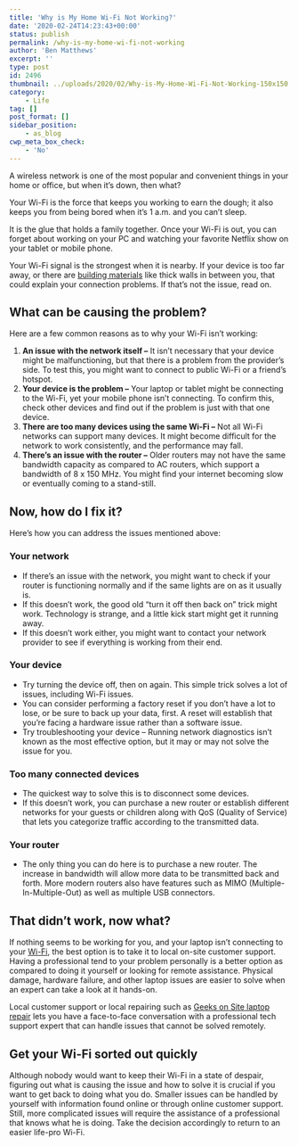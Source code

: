 ```yaml
---
title: 'Why is My Home Wi-Fi Not Working?'
date: '2020-02-24T14:23:43+00:00'
status: publish
permalink: /why-is-my-home-wi-fi-not-working
author: 'Ben Matthews'
excerpt: ''
type: post
id: 2496
thumbnail: ../uploads/2020/02/Why-is-My-Home-Wi-Fi-Not-Working-150x150.png
category:
    - Life
tag: []
post_format: []
sidebar_position:
    - as_blog
cwp_meta_box_check:
    - 'No'
---
```

<span style="font-weight: 400;">A wireless network is one of the most popular and convenient things in your home or office, but when it’s down, then what? </span>

<span style="font-weight: 400;">Your Wi-Fi is the force that keeps you working to earn the dough; it also keeps you from being bored when it’s 1 a.m. and you can’t sleep. </span>

<span style="font-weight: 400;">It is the glue that holds a family together. Once your Wi-Fi is out, you can forget about working on your PC and watching your favorite Netflix show on your tablet or mobile phone. </span>

<span style="font-weight: 400;">Your Wi-Fi signal is the strongest when it is nearby. If your device is too far away, or there are </span>[<span style="font-weight: 400;">building materials</span>](https://eyesaas.com/wifi-signal-loss/)<span style="font-weight: 400;"> like thick walls in between you, that could explain your connection problems. If that’s not the issue, read on.</span>

**What can be causing the problem?**
------------------------------------

<span style="font-weight: 400;">Here are a few common reasons as to why your Wi-Fi isn’t working:</span>

1. **An issue with the network itself –** <span style="font-weight: 400;">It isn’t necessary that your device might be malfunctioning, but that there is a problem from the provider’s side. To test this, you might want to connect to public Wi-Fi or a friend’s hotspot.</span>
2. **Your device is the problem –** <span style="font-weight: 400;">Your laptop or tablet might be connecting to the Wi-Fi, yet your mobile phone isn’t connecting. To confirm this, check other devices and find out if the problem is just with that one device.</span>
3. **There are too many devices using the same Wi-Fi –** <span style="font-weight: 400;">Not all Wi-Fi networks can support many devices. It might become difficult for the network to work consistently, and the performance may fall.</span>
4. **There’s an issue with the router –** <span style="font-weight: 400;">Older routers may not have the same bandwidth capacity as compared to AC routers, which support a bandwidth of 8 x 150 MHz. You might find your internet becoming slow or eventually coming to a stand-still.</span>

**Now, how do I fix it?**
-------------------------

<span style="font-weight: 400;">Here’s how you can address the issues mentioned above:</span>

### **Your network**

- <span style="font-weight: 400;"> If there’s an issue with the network, you might want to check if your router is functioning normally and if the same lights are on as it usually is. </span>
- <span style="font-weight: 400;">If this doesn’t work, the good old “turn it off then back on” trick might work. Technology is strange, and a little kick start might get it running away.</span>
- <span style="font-weight: 400;">If this doesn’t work either, you might want to contact your network provider to see if everything is working from their end.</span>

### **Your device**

- <span style="font-weight: 400;"> Try turning the device off, then on again. This simple trick solves a lot of issues, including Wi-Fi issues. </span>
- <span style="font-weight: 400;">You can consider performing a factory reset if you don’t have a lot to lose, or be sure to back up your data, first. A reset will establish that you’re facing a hardware issue rather than a software issue.</span>
- <span style="font-weight: 400;">Try troubleshooting your device – Running network diagnostics isn’t known as the most effective option, but it may or may not solve the issue for you.</span>

### **Too many connected devices**

- <span style="font-weight: 400;"> The quickest way to solve this is to disconnect some devices. </span>
- <span style="font-weight: 400;">If this doesn’t work, you can purchase a new router or establish different networks for your guests or children along with QoS (Quality of Service) that lets you categorize traffic according to the transmitted data.</span>

### **Your router**

- <span style="font-weight: 400;"> The only thing you can do here is to purchase a new router. The increase in bandwidth will allow more data to be transmitted back and forth. More modern routers also have features such as MIMO (Multiple-In-Multiple-Out) as well as multiple USB connectors. </span>

**That didn’t work, now what?**
-------------------------------

<span style="font-weight: 400;">If nothing seems to be working for you, and your laptop isn’t connecting to your </span>[<span style="font-weight: 400;">Wi-Fi</span>](https://www.lifewire.com/useful-facts-about-how-wifi-works-818275)<span style="font-weight: 400;">, the best option is to take it to local on-site customer support. Having a professional tend to your problem personally is a better option as compared to doing it yourself or looking for remote assistance. Physical damage, hardware failure, and other laptop issues are easier to solve when an expert can take a look at it hands-on.</span>

<span style="font-weight: 400;">Local customer support or local repairing such as </span>[<span style="font-weight: 400;">Geeks on Site laptop repair</span>](https://www.geeksonsite.com/home-service/) <span style="font-weight: 400;">lets you have a face-to-face conversation with a professional tech support expert that can handle issues that cannot be solved remotely.</span>

**Get your Wi-Fi sorted out quickly** 
--------------------------------------

<span style="font-weight: 400;">Although nobody would want to keep their Wi-Fi in a state of despair, figuring out what is causing the issue and how to solve it is crucial if you want to get back to doing what you do. Smaller issues can be handled by yourself with information found online or through online customer support. Still, more complicated issues will require the assistance of a professional that knows what he is doing. Take the decision accordingly to return to an easier life-pro Wi-Fi.</span>